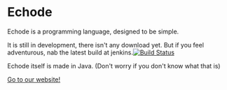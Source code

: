 Echode
====
Echode is a programming language, designed to be simple.

It is still in development, there isn't any download yet. But if you feel adventurous, nab the latest build at jenkins.[![Build Status](http://marksomnian.playat.ch:8080/jenkins/buildStatus/icon?job=echode)](http://marksomnian.playat.ch:8080/jenkins/)

Echode itself is made in Java. (Don't worry if you don't know what that is)

<a href="http://mrkireko.github.io/EchodeSite/">Go to our website!</a>

